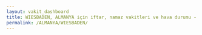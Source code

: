```yaml
---
layout: vakit_dashboard
title: WIESBADEN, ALMANYA için iftar, namaz vakitleri ve hava durumu - ilçe/eyalet seç
permalink: /ALMANYA/WIESBADEN/
---
```


<script type="text/javascript">
  var GLOBAL_COUNTRY = 'ALMANYA';
  var GLOBAL_CITY = 'WIESBADEN';
  var GLOBAL_STATE = '';
  var lat = 72;
  var lon = 21;
</script>

